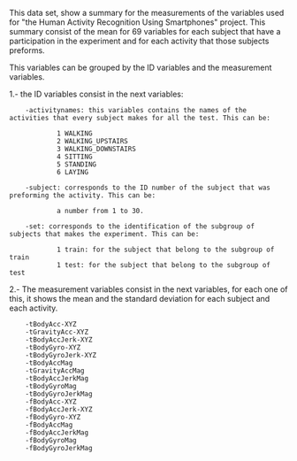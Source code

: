 This data set, show a summary for the measurements of the variables used for "the Human Activity Recognition Using Smartphones" project. This summary consist of the mean for 69 variables for each subject that have a participation in the experiment and for each activity that those subjects preforms. 

This variables can be grouped by the ID variables and the measurement variables.

1.- the ID variables consist in the next variables:

        -activitynames: this variables contains the names of the activities that every subject makes for all the test. This can be:
        
                1 WALKING
                2 WALKING_UPSTAIRS
                3 WALKING_DOWNSTAIRS
                4 SITTING
                5 STANDING
                6 LAYING
        
        -subject: corresponds to the ID number of the subject that was preforming the activity. This can be:
        
                a number from 1 to 30.
        
        -set: corresponds to the identification of the subgroup of subjects that makes the experiment. This can be:
        
                1 train: for the subject that belong to the subgroup of train
                1 test: for the subject that belong to the subgroup of test

2.- The measurement variables consist in the next variables, for each one of this, it shows the mean and the standard deviation for each subject and each activity.

        -tBodyAcc-XYZ
        -tGravityAcc-XYZ
        -tBodyAccJerk-XYZ
        -tBodyGyro-XYZ
        -tBodyGyroJerk-XYZ
        -tBodyAccMag
        -tGravityAccMag
        -tBodyAccJerkMag
        -tBodyGyroMag
        -tBodyGyroJerkMag
        -fBodyAcc-XYZ
        -fBodyAccJerk-XYZ
        -fBodyGyro-XYZ
        -fBodyAccMag
        -fBodyAccJerkMag
        -fBodyGyroMag
        -fBodyGyroJerkMag